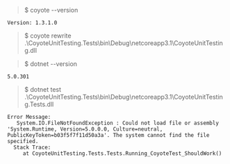 > $ coyote --version

`Version: 1.3.1.0`

> $ coyote rewrite .\CoyoteUnitTesting.Tests\bin\Debug\netcoreapp3.1\CoyoteUnitTesting.dll

> $ dotnet --version

`5.0.301`

> $ dotnet test .\CoyoteUnitTesting.Tests\bin\Debug\netcoreapp3.1\CoyoteUnitTesting.Tests.dll

```
Error Message:
   System.IO.FileNotFoundException : Could not load file or assembly 'System.Runtime, Version=5.0.0.0, Culture=neutral, PublicKeyToken=b03f5f7f11d50a3a'. The system cannot find the file specified.
  Stack Trace:
     at CoyoteUnitTesting.Tests.Tests.Running_CoyoteTest_ShouldWork()
```